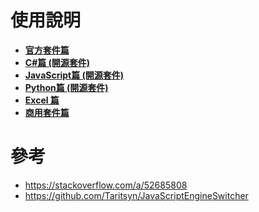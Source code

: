 # 使用說明

* **[官方套件篇](Docs/1.MicrosoftSolutions.md)**
* **[C#篇 (開源套件)](Docs/2.CSharpSolutions.md)**
* **[JavaScript篇 (開源套件)](Docs/3.JavaScriptSolutions.md)**
* **[Python篇 (開源套件)](Docs/4.PythonSolutions.md)**
* **[Excel 篇](5.ExcelSolutions.md)**
* **[商用套件篇](Docs/6.CommercialSolutions.md)**



# 參考

* https://stackoverflow.com/a/52685808
* https://github.com/Taritsyn/JavaScriptEngineSwitcher